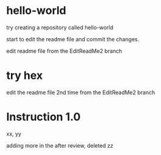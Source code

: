 # hello-world
try creating a repository called hello-world

start to edit the readme file and commit the changes.

edit readme file from the EditReadMe2 branch 
# try hex

edit the readme file 2nd time from the EditReadMe2 branch

# Instruction 1.0
xx, yy

adding more in the after review, deleted zz
